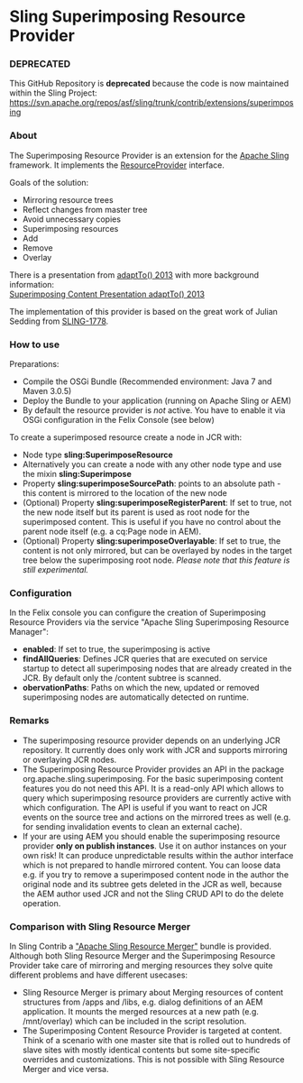 Sling Superimposing Resource Provider
===================

### DEPRECATED

This GitHub Repository is **deprecated** because the code is now maintained within the Sling Project:<br/>
https://svn.apache.org/repos/asf/sling/trunk/contrib/extensions/superimposing


### About

The Superimposing Resource Provider is an extension for the [Apache Sling](http://sling.apache.org/) framework. It implements the [ResourceProvider](http://sling.apache.org/apidocs/sling6/org/apache/sling/api/resource/ResourceProvider.html) interface.

Goals of the solution:

* Mirroring resource trees
 * Reflect changes from master tree
 * Avoid unnecessary copies
* Superimposing resources
 * Add
 * Remove
 * Overlay

There is a presentation from [adaptTo() 2013](http://adaptto.org) with more background information:<br/>
[Superimposing Content Presentation adaptTo() 2013](http://www.pro-vision.de/content/medialib/pro-vision/production/adaptto/2013/adaptto2013-lightning-superimposing-content-julian-sedding-stefa/_jcr_content/renditions/rendition.file/adaptto2013-lightning-superimposing-content-julian-sedding-stefan-seifert.pdf)

The implementation of this provider is based on the great work of Julian Sedding from [SLING-1778](https://issues.apache.org/jira/browse/SLING-1778).


### How to use

Preparations:

* Compile the OSGi Bundle (Recommended environment: Java 7 and Maven 3.0.5)
* Deploy the Bundle to your application (running on Apache Sling or AEM)
* By default the resource provider is _not_ active. You have to enable it via OSGi configuration in the Felix Console (see below)

To create a superimposed resource create a node in JCR with:

* Node type **sling:SuperimposeResource**
 * Alternatively you can create a node with any other node type and use the mixin **sling:Superimpose**
* Property **sling:superimposeSourcePath**: points to an absolute path - this content is mirrored to the location of the new node
* (Optional) Property **sling:superimposeRegisterParent**: If set to true, not the new node itself but its parent is used as root node for the superimposed content. This is useful if you have no control about the parent node itself (e.g. a cq:Page node in AEM).
* (Optional) Property **sling:superimposeOverlayable**: If set to true, the content is not only mirrored, but can be overlayed by nodes in the target tree below the superimposing root node. _Please note that this feature is still experimental._


### Configuration

In the Felix console you can configure the creation of Superimposing Resource Providers via the service "Apache Sling Superimposing Resource Manager":

* **enabled**: If set to true, the superimposing is active
* **findAllQueries**: Defines JCR queries that are executed on service startup to detect all superimposing nodes that are already created in the JCR. By default only the /content subtree is scanned.
* **obervationPaths**: Paths on which the new, updated or removed superimposing nodes are automatically detected on runtime.


### Remarks

* The superimposing resource provider depends on an underlying JCR repository. It currently does only work with JCR and supports mirroring or overlaying JCR nodes.
* The Superimposing Resource Provider provides an API in the package org.apache.sling.superimposing. For the basic superimposing content features you do not need this API. It is a read-only API which allows to query which superimposing resource providers are currently active with which configuration. The API is useful if you want to react on JCR events on the source tree and actions on the mirrored trees as well (e.g. for sending invalidation events to clean an external cache).
* If your are using AEM you should enable the superimposing resource provider **only on publish instances**. Use it on author instances on your own risk! It can produce unpredictable results within the author interface which is not prepared to handle mirrored content. You can loose data e.g. if you try to remove a superimposed content node in the author the original node and its subtree gets deleted in the JCR as well, because the AEM author used JCR and not the Sling CRUD API to do the delete operation.


### Comparison with Sling Resource Merger

In Sling Contrib a ["Apache Sling Resource Merger"](https://svn.apache.org/repos/asf/sling/trunk/contrib/extensions/resourcemerger) bundle is provided. Although both Sling Resource Merger and the Superimposing Resource Provider take care of mirroring and merging resources they solve quite different problems and have different usecases:

* Sling Resource Merger is primary about Merging resources of content structures from /apps and /libs, e.g. dialog definitions of an AEM application. It mounts the merged resources at a new path (e.g. /mnt/overlay) which can be included in the script resolution.
* The Superimposing Content Resource Provider is targeted at content. Think of a scenario with one master site that is rolled out to hundreds of slave sites with mostly identical contents but some site-specific overrides and customizations. This is not possible with Sling Resource Merger and vice versa.
